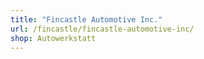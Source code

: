 ```yaml
---
title: "Fincastle Automotive Inc."
url: /fincastle/fincastle-automotive-inc/
shop: Autowerkstatt
---
```

